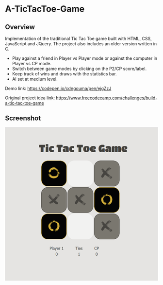 # A-TicTacToe-Game
## Overview
Implementation of the traditional Tic Tac Toe game built with HTML, CSS, JavaScript and JQuery. The project also includes an older version written in C.
* Play against a friend in Player vs Player mode or against the computer in Player vs CP mode.
* Switch between game modes by clicking on the P2/CP score/label.
* Keep track of wins and draws with the statistics bar.
* AI set at medium level.

Demo link: https://codepen.io/cdngouma/pen/ejgZzJ<br/>

Original project idea link: https://www.freecodecamp.com/challenges/build-a-tic-tac-toe-game
## Screenshot
<img src="TicTacToe-Js/res/screenshots/sc0.PNG" width="600"/>

